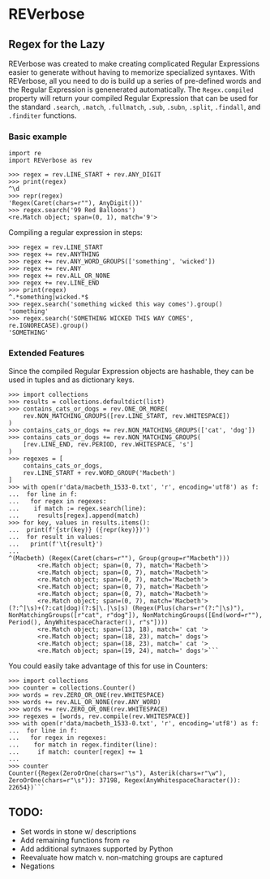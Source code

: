 # REVerbose
## Regex for the Lazy

REVerbose was created to make creating complicated Regular Expressions easier to generate without having to memorize specialized syntaxes. With REVerbose, all you need to do is build up a series of pre-defined words and the Regular Expression is genenerated automatically. The `Regex.compiled` property will return your compiled Regular Expression that can be used for the standard `.search`, `.match`, `.fullmatch`, `.sub`, `.subn`, `.split`, `.findall`, and `.finditer` functions.


### Basic example

```python3
import re
import REVerbose as rev

>>> regex = rev.LINE_START + rev.ANY_DIGIT
>>> print(regex)
^\d
>>> repr(regex)
'Regex(Caret(chars=r""), AnyDigit())'
>>> regex.search('99 Red Balloons')
<re.Match object; span=(0, 1), match='9'>
```

Compiling a regular expression in steps:

```python3
>>> regex = rev.LINE_START
>>> regex += rev.ANYTHING
>>> regex += rev.ANY_WORD_GROUPS(['something', 'wicked'])
>>> regex += rev.ANY
>>> regex += rev.ALL_OR_NONE
>>> regex += rev.LINE_END
>>> print(regex)
^.*something|wicked.*$
>>> regex.search('something wicked this way comes').group()
'something'
>>> regex.search('SOMETHING WICKED THIS WAY COMES', re.IGNORECASE).group()
'SOMETHING'
```


### Extended Features

Since the compiled Regular Expression objects are hashable, they can be used in tuples and as dictionary keys.

```python3
>>> import collections
>>> results = collections.defaultdict(list)
>>> contains_cats_or_dogs = rev.ONE_OR_MORE(
    rev.NON_MATCHING_GROUPS([rev.LINE_START, rev.WHITESPACE])
)
>>> contains_cats_or_dogs += rev.NON_MATCHING_GROUPS(['cat', 'dog'])
>>> contains_cats_or_dogs += rev.NON_MATCHING_GROUPS(
    [rev.LINE_END, rev.PERIOD, rev.WHITESPACE, 's']
)
>>> regexes = [
    contains_cats_or_dogs,
    rev.LINE_START + rev.WORD_GROUP('Macbeth')
]
>>> with open(r'data/macbeth_1533-0.txt', 'r', encoding='utf8') as f:
...  for line in f:
...   for regex in regexes:
...    if match := regex.search(line):
...     results[regex].append(match)
>>> for key, values in results.items():
...  print(f'{str(key)} ({repr(key)})')
...  for result in values:
...   print(f'\t{result}')
...
^(Macbeth) (Regex(Caret(chars=r""), Group(group=r"Macbeth")))
        <re.Match object; span=(0, 7), match='Macbeth'>
        <re.Match object; span=(0, 7), match='Macbeth'>
        <re.Match object; span=(0, 7), match='Macbeth'>
        <re.Match object; span=(0, 7), match='Macbeth'>
        <re.Match object; span=(0, 7), match='Macbeth'>
        <re.Match object; span=(0, 7), match='Macbeth'>
(?:^|\s)+(?:cat|dog)(?:$|\.|\s|s) (Regex(Plus(chars=r"(?:^|\s)"), NonMatchingGroups([r"cat", r"dog"]), NonMatchingGroups([End(word=r""), Period(), AnyWhitespaceCharacter(), r"s"])))
        <re.Match object; span=(13, 18), match=' cat '>
        <re.Match object; span=(18, 23), match=' dogs'>
        <re.Match object; span=(18, 23), match=' cat '>
        <re.Match object; span=(19, 24), match=' dogs'>```
```

You could easily take advantage of this for use in Counters:

```python3
>>> import collections
>>> counter = collections.Counter()
>>> words = rev.ZERO_OR_ONE(rev.WHITESPACE)
>>> words += rev.ALL_OR_NONE(rev.ANY_WORD)
>>> words += rev.ZERO_OR_ONE(rev.WHITESPACE)
>>> regexes = [words, rev.compile(rev.WHITESPACE)]
>>> with open(r'data/macbeth_1533-0.txt', 'r', encoding='utf8') as f: 
...  for line in f:
...   for regex in regexes:
...    for match in regex.finditer(line):
...     if match: counter[regex] += 1
... 
>>> counter
Counter({Regex(ZeroOrOne(chars=r"\s"), Asterik(chars=r"\w"), ZeroOrOne(chars=r"\s")): 37198, Regex(AnyWhitespaceCharacter()): 22654})```
```


## TODO:
- Set words in stone w/ descriptions
- Add remaining functions from `re`
- Add additional sytnaxes supported by Python
- Reevaluate how match v. non-matching groups are captured
- Negations

